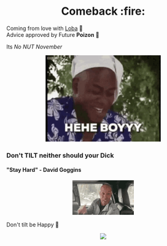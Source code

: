<h1 align="center"><b>Comeback :fire: </b></h1> 

Coming from love with [Loba](https://www.instagram.com/lobanjica853/) :gift_heart: <br> Advice approved by Future **Poizon** :hugs:

Its *No NUT November*

<p align="center"><img src="Images/boiitenor.gif
" width=300></p>

<h3> Don't <b>TILT</b> neither should your Dick </h3>  
<h4> "Stay Hard" - David Goggins </h4>

<p align="center"><img src="Images/stayhardtenor.gif"></p>

Don't tilt be Happy :hugs:

<p align="center"><img src="https://tenor.com/view/happyfeet-penguin-happydance-gif-5594398.gif" width=400></p>